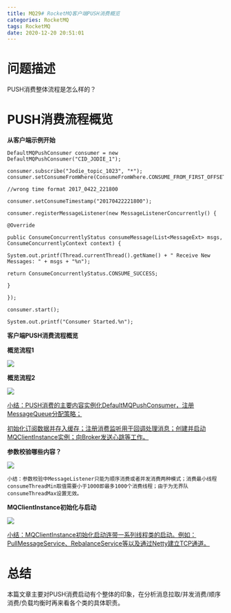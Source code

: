 ```yaml
---
title: MQ29# RocketMQ客户端PUSH消费概览
categories: RocketMQ
tags: RocketMQ
date: 2020-12-20 20:51:01
---
```




# 问题描述

PUSH消费整体流程是怎么样的？



# PUSH消费流程概览

**从客户端示例开始**

```
DefaultMQPushConsumer consumer = new DefaultMQPushConsumer("CID_JODIE_1");

consumer.subscribe("Jodie_topic_1023", "*"); consumer.setConsumeFromWhere(ConsumeFromWhere.CONSUME_FROM_FIRST_OFFSET);

//wrong time format 2017_0422_221800

consumer.setConsumeTimestamp("20170422221800");

consumer.registerMessageListener(new MessageListenerConcurrently() {

@Override

public ConsumeConcurrentlyStatus consumeMessage(List<MessageExt> msgs, ConsumeConcurrentlyContext context) {

System.out.printf(Thread.currentThread().getName() + " Receive New Messages: " + msgs + "%n");

return ConsumeConcurrentlyStatus.CONSUME_SUCCESS;

}

});

consumer.start();

System.out.printf("Consumer Started.%n");

```



**客户端PUSH消费流程概览**

**概览流程1**

![](https://gitee.com/laoliangcode/md-picture/raw/master/img/20201219140443.png)

<!--more-->



**概览流程2**



![](https://gitee.com/laoliangcode/md-picture/raw/master/img/20201219140501.png)



<u>小结：PUSH消费的主要内容实例化DefaultMQPushConsumer，注册MessageQueue分配策略；</u>

<u>初始化订阅数据并存入缓存；注册消费监听用于回调处理消息；创建并启动MQClientInstance实例；向Broker发送心跳等工作。</u>



**参数校验哪些内容？**

![](https://gitee.com/laoliangcode/md-picture/raw/master/img/20201219140542.png)

```
小结：参数校验中MessageListener只能为顺序消费或者并发消费两种模式；消费最小线程consumeThreadMin取值需要小于1000即最多1000个消费线程；由于为无界队consumeThreadMax设置无效。
```



**MQClientInstance初始化与启动**

![](https://gitee.com/laoliangcode/md-picture/raw/master/img/20201219140622.png)

<u>小结：MQClientInstance初始化启动连带一系列线程类的启动。例如：PullMessageService、RebalanceService等以及通过Netty建立TCP通道。</u>



# 总结

本篇文章主要对PUSH消费启动有个整体的印象，在分析消息拉取/并发消费/顺序消费/负载均衡时再来看各个类的具体职责。